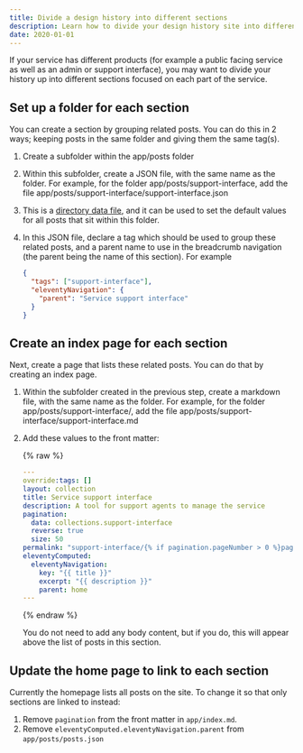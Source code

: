 ```yaml
---
title: Divide a design history into different sections
description: Learn how to divide your design history site into different sections. You can use this if your team is building multiple products or services.
date: 2020-01-01
---
```


If your service has different products (for example a public facing service as well as an admin or support interface), you may want to divide your history up into different sections focused on each part of the service.

## Set up a folder for each section

You can create a section by grouping related posts. You can do this in 2 ways; keeping posts in the same folder and giving them the same tag(s).

1. Create a subfolder within the app/posts folder

2. Within this subfolder, create a JSON file, with the same name as the folder. For example, for the folder app/posts/support-interface, add the file app/posts/support-interface/support-interface.json

3. This is a [directory data file](https://www.11ty.dev/docs/data-template-dir/), and it can be used to set the default values for all posts that sit within this folder.

4. In this JSON file, declare a tag which should be used to group these related posts, and a parent name to use in the breadcrumb navigation (the parent being the name of this section). For example

   ```json
   {
     "tags": ["support-interface"],
     "eleventyNavigation": {
       "parent": "Service support interface"
     }
   }
   ```

## Create an index page for each section

Next, create a page that lists these related posts. You can do that by creating an index page.

1. Within the subfolder created in the previous step, create a markdown file, with the same name as the folder. For example, for the folder app/posts/support-interface/, add the file app/posts/support-interface/support-interface.md

2. Add these values to the front matter:

   {% raw %}

   ```yaml
   ---
   override:tags: []
   layout: collection
   title: Service support interface
   description: A tool for support agents to manage the service
   pagination:
     data: collections.support-interface
     reverse: true
     size: 50
   permalink: "support-interface/{% if pagination.pageNumber > 0 %}page/{{ pagination.pageNumber + 1 }}{% endif %}/"
   eleventyComputed:
     eleventyNavigation:
       key: "{{ title }}"
       excerpt: "{{ description }}"
       parent: home
   ---
   ```

   {% endraw %}

   You do not need to add any body content, but if you do, this will appear above the list of posts in this section.

## Update the home page to link to each section

Currently the homepage lists all posts on the site. To change it so that only sections are linked to instead:

1. Remove `pagination` from the front matter in `app/index.md`.
2. Remove `eleventyComputed.eleventyNavigation.parent` from `app/posts/posts.json`
